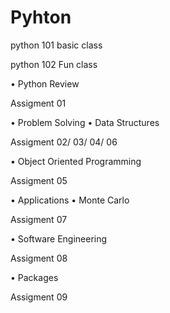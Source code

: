 # Pyhton 
python 101 basic class 


python 102 Fun class 

• Python Review

Assigment 01 

• Problem Solving
• Data Structures

Assigment 02/ 03/ 04/ 06

• Object Oriented Programming

Assigment 05

• Applications
• Monte Carlo

Assigment 07

• Software Engineering

Assigment 08

• Packages

Assigment 09
